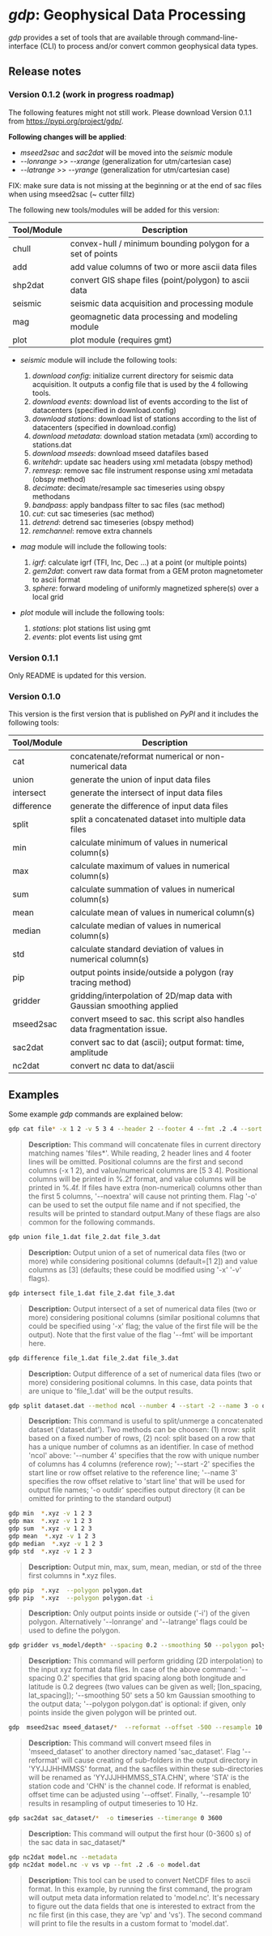 # ***gdp*: Geophysical Data Processing**

*gdp* provides a set of tools that are available through command-line-interface (CLI) to process and/or convert common geophysical data types.

## Release notes

### Version 0.1.2 (work in progress roadmap)

The following features might not still work. Please download Version 0.1.1 from https://pypi.org/project/gdp/.

**Following changes will be applied**:
- *mseed2sac* and *sac2dat* will be moved into the *seismic* module
- *--lonrange* >> *--xrange* (generalization for utm/cartesian case)
- *--latrange* >> *--yrange* (generalization for utm/cartesian case)

FIX: make sure data is not missing at the beginning or at the end of sac files when using mseed2sac (~ cutter fillz)

The following new tools/modules will be added for this version:

| **Tool/Module** | **Description** |
|----------|-----------------|
|chull     |convex-hull / minimum bounding polygon for a set of points|
|add       |add value columns of two or more ascii data files|
|shp2dat   |convert GIS shape files (point/polygon) to ascii data|
|seismic   |seismic data acquisition and processing module |
|mag       |geomagnetic data processing and modeling module|
|plot      |plot module (requires gmt)|

- *seismic* module will include the following tools:

  1. *download config*: initialize current directory for seismic data acquisition. It outputs a config file that is used by the 4 following tools.
  2. *download events*: download list of events according to the list of datacenters (specified in download.config)
  3. *download stations*: download list of stations according to the list of datacenters (specified in download.config)
  4. *download metadata*: download station metadata (xml) according to stations.dat
  5. *download mseeds*: download mseed datafiles based
  6. *writehdr*: update sac headers using xml metadata (obspy method)
  7. *remresp*: remove sac file instrument response using xml metadata (obspy method)
  8. *decimate*: decimate/resample sac timeseries using obspy methodans 
  9. *bandpass*: apply bandpass filter to sac files (sac method)
  10. *cut*: cut sac timeseries (sac method)
  11. *detrend*: detrend sac timeseries (obspy method)
  12. *remchannel*: remove extra channels


- *mag* module will include the following tools:

  1. *igrf*: calculate igrf (TFI, Inc, Dec ...) at a point (or multiple points)
  2. *gem2dat*: convert raw data format from a GEM proton magnetometer to ascii format
  3. *sphere*: forward modeling of uniformly magnetized sphere(s) over a local grid


- *plot* module will include the following tools:

  1. *stations*: plot stations list using gmt
  2. *events*: plot events list using gmt


### Version 0.1.1

Only README is updated for this version.

### Version 0.1.0

This version is the first version that is published on *PyPI* and it includes the following tools:


| **Tool/Module** | **Description** |
|----------|-----------------|
|cat       |concatenate/reformat numerical or non-numerical data|
|union     |generate the union of input data files|
|intersect |generate the intersect of input data files|
|difference|generate the difference of input data files|
|split     |split a concatenated dataset into multiple data files|
|min       |calculate minimum of values in numerical column(s)|
|max       |calculate maximum of values in numerical column(s)|
|sum       |calculate summation of values in numerical column(s)|
|mean      |calculate mean of values in numerical column(s)|
|median    |calculate median of values in numerical column(s)|
|std       |calculate standard deviation of values in numerical column(s)|
|pip       |output points inside/outside a polygon (ray tracing method)|
|gridder   |gridding/interpolation of 2D/map data with Gaussian smoothing applied|
|mseed2sac |convert mseed to sac. this script also handles data fragmentation issue.|
|sac2dat   |convert sac to dat (ascii); output format: time, amplitude|
|nc2dat    |convert nc data to dat/ascii|

## Examples

Some example *gdp* commands are explained below:

```bash
gdp cat file* -x 1 2 -v 5 3 4 --header 2 --footer 4 --fmt .2 .4 --sort --uniq --noextra -o concatenated.txt
```
> **Description:** This command will concatenate files in current directory matching names 'files\*'. While reading, 2 header lines and 4 footer lines will be omitted. Positional columns are the first and second columns (-x 1 2), and value/numerical columns are \[5 3 4\]. Positional columns will be printed in %.2f format, and value columns will be printed in %.4f.	If files have extra (non-numerical) columns other than the first 5 columns,	'--noextra' will cause not printing them. Flag '-o' can be used to set the output file name and if not specified, the results will be printed to standard output.Many of these flags are also common for the following commands.


```bash
gdp union file_1.dat file_2.dat file_3.dat
```
> **Description:** Output union of a set of numerical data files (two or more) while considering positional columns (default=\[1 2\]) and value columns as \[3\] (defaults; these could be modified using '-x' '-v' flags).


```bash
gdp intersect file_1.dat file_2.dat file_3.dat
```
> **Description:** Output intersect of a set of numerical data files (two or more) considering positional columns	(similar positional columns that could be specified using '-x' flag; the value of the first file will be the output). Note that the first value of the flag '--fmt' will be important here.


```bash
gdp difference file_1.dat file_2.dat file_3.dat
```
> **Description:** Output difference of a set of numerical data files (two or more) considering positional columns. In this case, data points that are unique to 'file_1.dat' will be the output results.



```bash
gdp split dataset.dat --method ncol --number 4 --start -2 --name 3 -o outdir
```
> **Description:** This command is useful to split/unmerge a concatenated dataset ('dataset.dat'). Two methods can be choosen: (1) nrow: split based on a fixed number of rows, (2) ncol: split based on a row that has a unique number of columns as an identifier. In case of method 'ncol' above: '--number 4' specifies that the row with unique number of columns has 4 columns (reference row); '--start -2' specifies the start line or row offset relative to the reference line; '--name 3' specifies the row offset relative to 'start line' that will be used for output file names;	'-o outdir' specifies output directory (it can be omitted for printing to the standard output)


```bash
gdp min  *.xyz -v 1 2 3
gdp max  *.xyz -v 1 2 3
gdp sum  *.xyz -v 1 2 3
gdp mean  *.xyz -v 1 2 3
gdp median  *.xyz -v 1 2 3
gdp std  *.xyz -v 1 2 3
```
> **Description:** Output min, max, sum, mean, median, or std of the three first columns in \*.xyz files.


```bash
gdp pip  *.xyz  --polygon polygon.dat
gdp pip  *.xyz  --polygon polygon.dat -i
```
> **Description:** Only output points inside or outside ('-i') of the given polygon. Alternatively '--lonrange' and '--latrange' flags could be used to define the polygon.


```bash
gdp gridder vs_model/depth* --spacing 0.2 --smoothing 50 --polygon polygon.dat -o outdir
```
> **Description:** This command will perform gridding (2D interpolation) to the input xyz format data files. In case of the above command: '--spacing 0.2' specifies that grid spacing along both longitude and latitude is 0.2 degrees (two values can be given as well; \[lon_spacing, lat_spacing\]); '--smoothing 50' sets a 50 km Gaussian smoothing to the output data; '--polygon polygon.dat' is optional: if given, only points inside the given polygon will be printed out.



```bash
gdp  mseed2sac mseed_dataset/*  --reformat --offset -500 --resample 10 -o sac_dataset 

```
> **Description:** This command will convert mseed files in 'mseed_dataset'  to another directory named 'sac_dataset'. Flag '--reformat' will cause creating of sub-folders in the output directory in 'YYJJJHHMMSS' format, and the sacfiles within these sub-directories will be renamed as 'YYJJJHHMMSS_STA.CHN', where 'STA' is the station code and 'CHN' is the channel code. If reformat is enabled, offset time can be adjusted using '--offset'. Finally, '--resample 10' results in resampling of output timeseries to 10 Hz.


```bash
gdp sac2dat sac_dataset/*  -o timeseries --timerange 0 3600
```
> **Description:** This command will output the first hour (0-3600 s) of the sac data in sac_dataset/\*


```bash
gdp nc2dat model.nc --metadata
gdp nc2dat model.nc -v vs vp --fmt .2 .6 -o model.dat
```
> **Description:** This tool can be used to convert NetCDF files to ascii format. In this example, by running the first command, the program will output meta data information related to 'model.nc'. It's necessary to figure out the data fields that one is interested to extract from the nc file first (in this case, they are 'vp' and 'vs'). The second command will print to file the results in a custom format to 'model.dat'.



